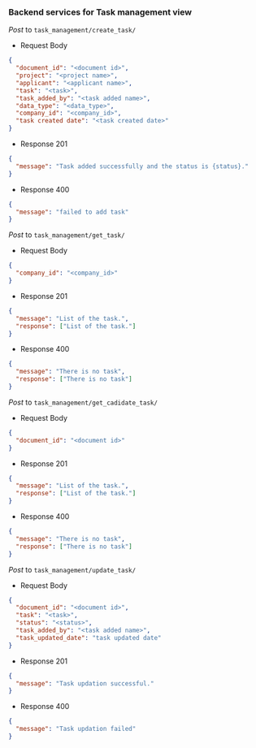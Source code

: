 ### Backend services for Task management view

_Post_ to `task_management/create_task/`

- Request Body

```json
{
  "document_id": "<document id>",
  "project": "<project name>",
  "applicant": "<applicant name>",
  "task": "<task>",
  "task_added_by": "<task added name>",
  "data_type": "<data_type>",
  "company_id": "<company_id>",
  "task created date": "<task created date>"
}
```

- Response 201

```json
{
  "message": "Task added successfully and the status is {status}."
}
```

- Response 400

```json
{
  "message": "failed to add task"
}
```

_Post_ to `task_management/get_task/`

- Request Body

```json
{
  "company_id": "<company_id>"
}
```

- Response 201

```json
{
  "message": "List of the task.",
  "response": ["List of the task."]
}
```

- Response 400

```json
{
  "message": "There is no task",
  "response": ["There is no task"]
}
```

_Post_ to `task_management/get_cadidate_task/`

- Request Body

```json
{
  "document_id": "<document id>"
}
```

- Response 201

```json
{
  "message": "List of the task.",
  "response": ["List of the task."]
}
```

- Response 400

```json
{
  "message": "There is no task",
  "response": ["There is no task"]
}
```

_Post_ to `task_management/update_task/`

- Request Body

```json
{
  "document_id": "<document id>",
  "task": "<task>",
  "status": "<status>",
  "task_added_by": "<task added name>",
  "task_updated_date": "task updated date"
}
```

- Response 201

```json
{
  "message": "Task updation successful."
}
```

- Response 400

```json
{
  "message": "Task updation failed"
}
```
